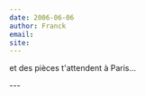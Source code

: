 ```yaml
---
date: 2006-06-06
author: Franck
email: 
site: 
---
```


<p>et des pièces t'attendent à Paris...</p>
---
